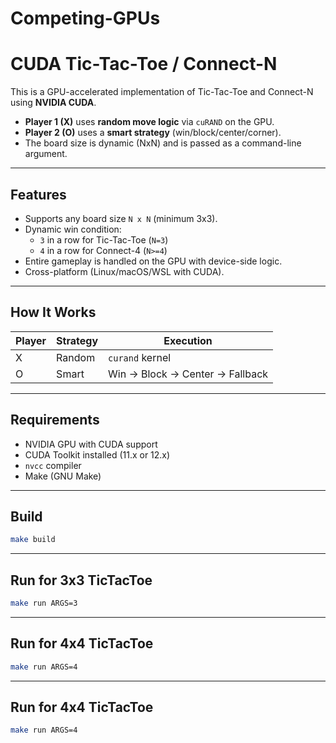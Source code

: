 # Competing-GPUs

# CUDA Tic-Tac-Toe / Connect-N

This is a GPU-accelerated implementation of Tic-Tac-Toe and Connect-N using **NVIDIA CUDA**.

- **Player 1 (X)** uses **random move logic** via `cuRAND` on the GPU.
- **Player 2 (O)** uses a **smart strategy** (win/block/center/corner).
- The board size is dynamic (NxN) and is passed as a command-line argument.

---

## Features

- Supports any board size `N x N` (minimum 3x3).
- Dynamic win condition: 
  - `3` in a row for Tic-Tac-Toe (`N=3`)
  - `4` in a row for Connect-4 (`N>=4`)
- Entire gameplay is handled on the GPU with device-side logic.
- Cross-platform (Linux/macOS/WSL with CUDA).

---

## How It Works

| Player | Strategy | Execution                       |
|--------|----------|---------------------------------|
| X      | Random   | `curand` kernel                 |
| O      | Smart    | Win → Block → Center → Fallback |

---

## Requirements

- NVIDIA GPU with CUDA support
- CUDA Toolkit installed (11.x or 12.x)
- `nvcc` compiler
- Make (GNU Make) 

---

## Build
```bash
make build
```
---

## Run for 3x3 TicTacToe
```bash
make run ARGS=3 
```
---
## Run for 4x4 TicTacToe
```bash
make run ARGS=4
```
---

## Run for 4x4 TicTacToe
```bash
make run ARGS=4 

